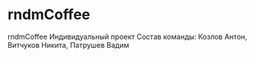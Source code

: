 # rndmCoffee
rndmCoffee
Индивидуальный проект
Состав команды: Козлов Антон, Витчуков Никита, Патрушев Вадим
